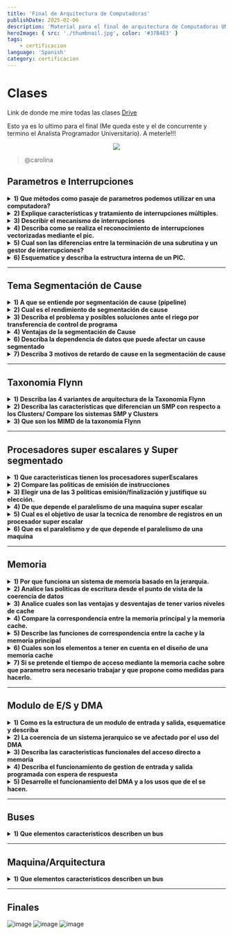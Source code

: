 ```yaml
---
title: 'Final de Arquitectura de Computadoras'
publishDate: 2025-02-06
description: 'Material para el final de arquitectura de Computadoras UNLP'
heroImage: { src: './thumbnail.jpg', color: '#37B4E3' }
tags: 
    - certificacion
language: 'Spanish'
category: certificacion
---
```


# Clases

Link de donde me mire todas las clases [Drive](https://drive.google.com/drive/folders/1xNWfH0CDXUGWf-5Ul0EFcQn47hbeB1sL)

Esto ya es lo ultimo para el final (Me queda este y el de concurrente y termino el Analista Programador Universitario). A meterle!!!

<div align="center">
<img src="https://media3.giphy.com/media/v1.Y2lkPTc5MGI3NjExcjNiaTd1aDU3OW53ejhtaXk5dzM0bGpocHcwM2t1Z29jcndxN3BhNyZlcD12MV9pbnRlcm5hbF9naWZfYnlfaWQmY3Q9Zw/xT1XGVp95GDPgFYmUE/giphy.gif">

</div>

> @carolina

## Parametros e Interrupciones

<details><summary><b>1) Que métodos como pasaje de parametros podemos utilizar en una computadora?</b></summary>

**Via registros:**

Para pasar los parametros se usan los registros del procesador. Su principal limitación son los registros disponibles, es importante documentar cuales son los registros que estamos usando para evitar conflictos

**Via Memoria**

Los parametros se almacenan en un area difinida en la memoria RAM, es util cuando se deben pasar grandes cantidades de datos, pero es dificil de estandarizar. 

**Via PILA/STACK**

Los parametros se colocan en la pila. Es el metodo mas utilizado, no depende ni de la memoria ni de los registros, hay que saber bien como utilizarlo ya que la pila es usada tanto por el sistema como por los programas del usuario.

> Tambien puede tocar la siguiente pregunta: **Explique los métodos de pasaje de argumentos a procedimientos o funciones.**

</details>


<details><summary><b>2) Explique características y tratamiento de interrupciones múltiples.</b></summary>

Las interrupciones multiples es cuando se reciben varias interrupciones al mismo tiempo. Son 3 caracteristicas

**Prioridad de interrupciones:**

Las interrupciones suelen tener una prioridad. Esto permite que el sistema decidir cual interrupcion debe manejar primero en caso de que ocurran multiples interrupciones.

**Mascara de Interrupciones**:

Algunos sistemas permiten desactivar temporalmente interrupciones (GENERALMENTE LAS DE MENOR PRIORIDAD) Utilizando las mascaras de interrupciones, esto ayuda a que las interrupciones de mayor prioridad no sean interrumpidad con las de mayor prioridad.

Gerarquia de interrupciones: Enmascarables y no Enmascarables, Enmascarables pueden ser ignoradas (de baja prioridad) y las no Enmascarables no se pueden ignorar y son de alta prioridad

**Nivel de anidación:**

El sistema debe ser capa de manejar nivel de anidación. Si esta atendiendo una interrupcion y ocurre otra de mayor prioridad la interrupcion actual se suspende temporalmente, el sistema atiende la nueva interrupcion y al finalizar regresan para continuar con la interrupcion inicial.

- Tratamiento: Se puede atender una interrupcion e inhabilitar a las demas con el uso de mascaras de interrupciones, de esta manera las interrupciones se maneja de forma secuencial. (Esto no me quedo claro 😕)
- Tambien Es posible asignar prioridades a las interrupciones. Dependiendo del nivel de prioridad el sistema debe respetar su atención.
- Si se esta manejado una interrupcion de menor prioridad y llega una de mayor prioridad se debe atender primero la de mayor prioridad. Una vez finalizada el procesador retoma la atención de la interrupcion previa.

</details>


<details><summary><b>3) Describir el mecanismo de interrupciones</b></summary>


- 1) **Generar la interrupción**: Un disposito del sistema detecta un evento que requiere atención, por lo que se genera una señal de interrupción.
- 2) **Interrupcion del procesador**: Cuando se genera una interrupción, el procesador suspende temporalmente su ejecución
- 3) **Guardado de contexto**: Antes de manejar la interrupción el procesador guarda el estado actual del programa en ejecución, el contador de programa, registros y otros datos relevantes.
- 4) **Rutina de manejo de interrupciones**: El controlador de interrupciones (PIC) determina cual es la interrupción y proporciona un puntero al procesador para buscar en la tabla de vectores la dirección en donde se encuentra la rutina de la interrupción.
- 5) **Ejecución de la rutina de manejo**: El procesador comienza a ejecutar la rutina de manejo de interrupcion que corresponde, una vez finalizada la rutina el control es devuelto al punto del programa en donde se detuvo inicialmente.
- 6) **Restauración del estado/contexto**: Despues de que se maneja la interrupción el procesador restaura el estado previo/guardado (Los registros y la dirección del programa (PC)), permitiendo que el programa restaure su estado original/inicial antes de que ocurra la interrupción.
- 7) **Continuación de la ejecución**: Con el contexto restaurado, el programa original continuo su ejecución en el punto en donde se interrumpio

</details>

<details><summary><b>4) Describa como se realiza el reconocimiento de interrupciones vectorizadas mediante el pic.</b></summary>

- Se genera una interrupción de un dispositivo externo o una señal de sofware, el pic recibe esa interrupción y la clasifica segun la prioridad que tenga, le avisa al procesador/CPU que hay una interrupción que tiene que se atendida, por la linea (IntR).
- La CPU al finalizar la instrucción actual, responde al PIC que acepta la interrupción por la linea (INTA), Solicitando el puntero para acceder a la tabla de vectores. 
- El PIC le manda al puntero que corresponde a esa interrupción y la CPU lo usa para acceder a la tabla de interrupciones que tiene la dirección donde se encuentra la rutina de servicio de esa interrupción.
- La CPU guarda su contexto actual (Contador de programa, registros, etc). Ejecuta la rutina del manejo de la interrupción y una vez finalizada, se le manda un señal al PIC de fin de interrupción (EOI) el PIC actualiza sus registros y puede anteder otras interrupciones.
- La CPU restaura el contexto previo que tenia antes de anteder a la interrupcion y continua la ejecución

</details>


<details><summary><b>5) Cual son las diferencias entre la terminación de una subrutina y un gestor de interrupciones?</b></summary>

1) **Formas de finalización**
- **Subritina**: finalizan con la instrucción de retorno RET
- **Gestor de interrupciones**: Finaliza con la instrucción IRET

2) **Contexto de finalización:**
- **Subrutina**: El contexto (Dirección de retorno, en algunos casos registros). Es gestionado por el programador y almacenado en la pila antes de la llamada a la subrutina. Al finalizar Se restaura manualmente desde la pila para volver al programa principal.
- **Gestión de interrupciones:** El contexto completo del programa interrumpido (contador del programa, registros, etc) es automaticamente guardado y restaurado por el hardware al inicio y al final del gestor de interrupciones respectivamente.

3) **Continuación del flujo de la interrupción:**
- **Subrutina**: Al retornar el programa principal continua su ejecución en la linea posterior a la instrucción de llamada.
- **El gestor de interrupciones**: Una vez restaurado el contexto, la CPU reanuda automaticamente la ejecución del programa interrumpido desde el punto exacto en donde ocurrio la interrupción.

</details>



<details><summary><b>6) Esquematice y describa la estructura interna de un PIC.</b></summary>

<div style="width: 50%;" align="center">

![image](https://github.com/user-attachments/assets/3dadd7b0-cbb4-485b-ba64-dff871d13c32)
</div>
Estructura interna del PIC: El pic esta compuesto por un conjunto de registros.

- EOI: Fin de interrupción
- IMR: Mascara de interrupciones, Permite habilitar o deshabilitar ciertas interrupciones
- IRR: Petición de interrupción, identifica que interrupción tiene una solicitud de petición para ser antendida.
- ISR: Interrupción de servicio, indica cual es la interrupción que esta siendo atendida.
- INT0..INT7: Registros relacionados con el vector de interrupciones

</details>

---

## Tema Segmentación de Cause


<details><summary><b>1) A que se entiende por segmentación de cause (pipeline)</b></summary>

Es la forma de organizar el hardware de la CPU para realizar mas de una operacion al mismo tiempo. Divide el proceso de ejecución de las instrucciones en etapas, permitiendo que se ejecuten de manera simultanea.

![segmentación](https://www.researchgate.net/profile/Leandro-Zambrano/publication/347483834/figure/fig5/AS:970292671291393@1608347208263/Comportamiento-en-el-tiempo-del-patron-segmentacion-de-cauce.ppm)

</details>


<details><summary><b>2) Cual es el rendimiento de segmentación de cause</b></summary>

El rendimiento es la mejora de eficiencia del procesador al ejecutar varias interrupciones al mismo tiempo, dividiendo el proceso en varias etapas. Cada etapa trabaja en una parte diferente de una instrucción, lo que permite que varias instrucción se ejecuten de manera concurrente. Esto reduce el nro de ciclos de reloj necesarios para ejecutar instrucciones y aumentar el rendimiento.


Sin enbargo existen riesgos como la dependencia de datos o saltos condicionales que pueden interrumpir el flujo y reducir la eficiencia. El rendimiento mejora cuando el procesador maneja bien estos riesgos, pudiendo manejar mas interrupciones en menos tiempo.

> Se podria consultar

</details>


<details><summary><b>3) Describa el problema y posibles soluciones ante el riego por transferencia de control de programa</b></summary>

**Problema**: Los riesgos por transferencia de control ocurren cuando el flujo del programa se ve alterado por las instrucciones de salto (Condicionales o incondicionales). Esto genera insertidumbre sobre que instrucción se tiene que seguir. Si ya se cargaron instrucciones incorrectas, debe descartarse lo que causa desperdicios de ciclos y penalización de rendimiento, **Posibles soluciones:**

### **Tecnicas de Software**

**Salto retardado:** En la tecnica del salto retardado, el compilador reorganiza las instrucciones para que siempre alla algo que ejecutar despues del salto. Si no es posible agrega la instrucción NOP

### **Tecnicas de hardware**

**Detención del cause:** Cuando se encuentra una interrupción de salto el procesador detiene temporalmente la ejecución hasta que se resuelva si se toma o no el salto. Esto evita que se ejecuten instrucciones incorrectas pero genera un retraso en el flujo de instrucciones

**Adelantar la resolución de los saltos a la etapa de codificación**. En la etapa de codificación se identifica si la instrucción corresponde a un salto, la condición del salto se evalua mediante un restador y la dirección de destino de salto se calcula usando un sumador. Esto se debe a la toma de desiciones sobre el flujo de ejecución.

**Predicción de salto:** El procesador intenta predecir si el salto sera tomado o no, para seguir ejecutando instrucciones mientras se confirma la condición del salto. Hay dos tipos de predicciones, estan las estaticas y las dinamicas
- **Estaticas:** La predicción es fija, por ejemplo siempre se decide si se toman los saltos o no se toman
- **Dinamica:** Se basa en el historial de ejecuciones anteriores de la misma instrucción de salto. Ejemplo: Tabla de historias de salto o buffer de destino (Branch Target Buffer)

</details>

<details><summary><b>4) Ventajas de la segmentación de Cause</b></summary>

- 1) **Mejora el rendimiento:** La ejecución en paralelo acelera la velocidad de la ejecución de las instrucciones.
- 2) **Aprovechamiento de recurso:** mientras una unidad de ejecución realiza una operación, las etapas anteriores y posteriores pueden estar ocupadas con otras instrucciones, permitiendo un uso mas completo de las unidades funcionales.
- 3) **Mayor paralelismo:** Como varias instrucciones se ejecutan al mismo tiempo, la segmentación de Causa aumenta el nivel de paralelismo a nivel de instrucciones en el procesador.
- 4) **Reducción del ciclo de reloj por instrucción:** Reduce el tiempo necesario para ejecutar una instrucción completa al dividirla en etapas mas pequeñas.
- 5) **Mejora de la predicción de salto:** Tecnica que usa el procesador para anticipar si una instrucción de salto condicional se va a tomar o no, antes de que se evalue dicha condición. Esto ayuda a que el procesador siga trabajando sin detenerse mientras espera esa respuesta, evitante retrasos en el flujo de ejecución del programa.

</details>


<details><summary><b>6) Describa la dependencia de datos que puede afectar un cause segmentado</b></summary>

1) **RAW:** Una instrucción necesita leer que aun no ha sido escrita por una instrucción.
2) **WAW:** Dos instrucciones intantan escribir en el mismo lugar, pero deben hacerlo en orden distintos.
3) **WAR:** Una instrucción quiere escribir en un dato que otra esta leyendo.

</details>


<details><summary><b>7) Describa 3 motivos de retardo de cause en la segmentación de cause</b></summary>

- 1) **Dependencia de datos:** Cuando una instrucción depende del resultado de la instrucción anterior que todavia no ha completado su etapa de ejecución. Tipos: RAW, WAW, WAR 
- 2) **Dependencias Estructurales:** Cuando dos o mas instrucciones compiten por el mismo recurso en una etapa especifica del cause.
- 3) **Dependencia de Control (Saltos):** Ocurre cuando hay instrucciones de salto y el procesador no sabe que instrucción ejecutar hasta que no termina de evaluar la condición de salto. Esto podria insterrumpir el flujo del cause porque el procesador debe esperar el resultado de la condición para poder seguir.

7.2) ¿Que retardo produce cada una?

> NO SABEMOS QUE RETARDO EN CUANTO A TIMPO | SIN CONTESTAR

</details>




---

## Taxonomia Flynn



<details><summary><b>1) Describa las 4 variantes de arquitectura de la Taxonomia Flynn</b></summary>

![TaxonomiaFlynn](https://www.filosofias.es/wiki/lib/exe/fetch.php/a2/2/flynns-taxonomy-of-computer-architectures.png)

Las 4 principales variantes de taxonomia flynn son:

- 1) **SISD** (Single Instruction Single Data): Una sola unidad de procesamiento que ejecuta una secuencia de instrucciones, opera sobre un unico conjunto de datos en cada ciclo de reloj
- 2) **SIMD** (Single Instruction Multiple Data) Una unica instrucción se aplica simultaneamente a multiples conjuntos de datos. Esto permite que varias unidades de procesamiento ejecutan la misma operación en paralelo sobre diferentes datos al mismo tiempo.
- 3) **MISD** (Multiple Instruction Single Data): Multiples secuencias de instrucciones se ejecutan en paralelo en un solo conjunto de datos.
- 4) **MIMD** (Multiple Instruction Multiple Data): Multiples unidades de procesamientos que ejecutan diferentes instrucciones sobre diferentes conjuntos de datos al mismo tiempo.

</details>

<details><summary><b>2) Describa las características que diferencian un SMP con respecto a los Clusters/ Compare los sistemas SMP y Clusters</b></summary>

**Los SMP** se caracterizan por su arquitectura de **memoria compartida**, donde multiples procesadores comparten el mismo espacio de memoria y recursos, esto permite que todos los procesadores accedan a la memoria y a los recursos de manera igualitaria, la comunicación entre los procesadores es directa a traves de la memoria compartida, facilitando el intercambio de datos. **La ventajas** de los SMP es que son mas faciles de configurar, necesitan menos espacio fisico, necesitan menos energia y son plataformas estables y bien establecidas.

![SMP](https://iesbidaju.wordpress.com/wp-content/uploads/2016/05/smp_01.gif)

**Los Cluster** estan compuestos por **nodos independietes** interconectados por una red, cada uno tiene su memoria y recurso, la comunicación se comunica mediante la red lo que puede generar latencia. Los Cluster ofrecen escalabilidad horizontal al permitir añadir mas nodos para aumentar la capacidad de procesamiento.

![Clusters](https://adictosaltrabajo.com/wp-content/uploads/tutorial-data/MySQLCluster/MySQLCluster_img1.png)

</details>

<details><summary><b>3) Que son los MIMD de la taxonomia Flynn</b></summary>

**MIMD:** Multiples unidades de procesamientos que ejecutan diferentes instrucciones sobre diferentes conjuntos de datos al mismo tiempo. FIN

</details>

---

## Procesadores super escalares y Super segmentado

<details><summary><b>1) Que caracteristicas tienen los procesadores superEscalares</b></summary>

- **1. Captación simultánea de múltiples instrucciones**: Se buscan varias instrucciones al mismo tiempo para mejorar el rendimiento mediante el paralelismo. 
- **2. Gestión de dependencias de datos:** Se usan técnicas como el renombre de registros para evitar conflictos entre instrucciones que dependen de resultados previos. 
- **3. Ejecución paralela de múltiples instrucciones:** Se inician múltiples instrucciones a la vez, usando diferentes unidades funcionales para ejecutarlas simultáneamente.
- **4. Recursos adecuados para ejecución en paralelo:** Tienen múltiples unidades de ejecución, para manejar múltiples instrucciones en paralelo. 
- **5. Entrega de resultados en orden:** Aunque las instrucciones se ejecutan fuera de orden, los resultados se entregan en el orden correcto para mantener la coherencia del programa.

</details>


<details><summary><b>2) Compare las politicas de emisión de instrucciones</b></summary>

Políticas:

- **1. Emisión y finalización en orden**: Las instrucciones se emiten y ejecutan en el mismo orden en que aparecen en el programa. Si una instrucción no puede ejecutarse porque espera un operando, el procesador se detiene hasta que pueda continuar. 
- **2. Emisión en orden y finalización desordenado:** Las instrucciones se emiten en el mismo orden en que aparecen en el programa, pero pueden ejecutarse en cualquier orden si no tienen dependencias entre sí. Si una instrucción no puede ejecutarse aún, el procesador busca otras instrucciones posteriores que sí puedan ejecutarse antes, optimizando el uso de los recursos.
- **3. Emisión y Ejecución desordenada:** El procesador puede emitir y ejecutar instrucciones en cualquier orden, garantizando que el resultado final sea el mismo que en una ejecución secuencial. Para evitar los problemas de dependencias, se usa la técnica de renombre de registros que evitar los conflictos con los registros intermedios.

</details>

<details><summary><b>3) Elegir una de las 3 politicas emisión/finalización y justifique su elección.</b></summary>

ACA ELEGI UNA DE LAS 3 QUE MAS TE CONVENGA Y JUSTIFICALA (CHAT GPT :v )

</details>

<details><summary><b>4) De que depende el paralelismo de una maquina super escalar</b></summary>

- 1. **Dependecia de datos verdadera**: Cuando una instrucción necesita el resultado de una instrucción previa antes de poder ejecutarse.
- 2. **Dependencia relativa del procesamiento**: Se refiere a las restricciones impuestas por el orden en que se deben emitir y ejecutar las instrucciones en un procesador. 
- 3. **Conflicto en los recursos**: Cuando múltiples instrucciones compiten por un mismo recurso al mismo tiempo.
- 4. **Dependencia de salida**: Cuando dos instrucciones intentan escribir en el mismo registro. 
- 5. **Antidependencia**: Cuando una instrucción quiere escribir en un registro que todavía está siendo usada por otra instrucción previa.

</details>

<details><summary><b>5) Cual es el objetivo de usar la tecnica de renombre de registros en un procesador super escalar</b></summary>

Es resolver problemas de dependencia entre instrucciones que intentan usar los mismos registros. Esto permite una ejecucion más eficiente y paralela de instrucciones.
</details>

<details><summary><b>6) Que es el paralelismo y de que depende el paralelismo de una maquina</b></summary>

El paralelismo es la capacidad de un sistema para ejecutar múltiples operaciones al mismo tiempo, en lugar de procesarlas de manera secuencial. 

El paralelismo de una maquina depende: 
- 1. **Numero de instrucciones captadas por ciclo**: Cuantas más instrucciones se puedan decodificar y enviar al procesador en cada ciclo de reloj , mayor va a ser el aprovechamiento del paralelismo a nivel de instrucción. 
- 2. **Número de unidades funcionales**: A mayor número de unidades funcionales logra que más instrucciones se procesen en paralelo, siempre que sean independientes entre sí. 
- 3. **Mecanismo de localización de instrucciones independientes**: El procesador detecta las instrucciones que puedan ejecutarse en paralelo sin violar dependencias de datos o de control. Usando técnicas como el renombre de registros, predicción de saltos y la ejecución fuera de orden.

</details>

---

## Memoria

<details><summary><b>1) Por que funciona un sistema de memoria basado en la jerarquia.</b></summary>

Funciona gracias al principio de localidad de referencia basado en 2 tipos de acceso a memoria:

- **Localidad Temporal**: hace referencia a que los elementos de memoria que fueron recientemente referenciados (como datos e instrucciones) se vuelvan a referenciar en el futuro cercano. 
- **Localidad Espacial**: hace referencia a que si un elemento de memoria fue referenciado, es probable que otros elementos cuyas direcciones están cercanas también sean referenciados.


</details>

<details><summary><b>2) Analice las politicas de escritura desde el punto de vista de la coerencia de datos</b></summary>

### Acierto

- **Escritura inmediata (write-through)**: Cada escritura en caché se refleja inmediatamente en la memoria principal, por lo que se mantiene la coherencia de datos en todo momento, suele combinarse con la técnica **no-write-allocate.**
- **Postescritura (write-back)**: Las actualizaciones se hacen en la cache y se marca un bit de “actualizar o sucio”. Cuando el bloque se saca de la cache se chequea ese bit si está activo, se escribe ese bloque en la memoria principal. Esto puede producir que la memoria principal tenga informacion errónea durante un tiempo. Suele combinarse con la técnica **write-allocate.**

### Fallo

- **Write Allocate**: la informacion se lleva de memoria principal a la cache y se sobrescribe sobre ella , por lo que se puede alterar la coherencia de datos hasta que haya un remplazo de memoria principal.
- **No write Allocate**: El bloque no se lleva a la memoria cache ,se escribe directamente en memoria principal.


</details>

<details><summary><b>3) Analice cuales son las ventajas y desventajas de tener varios niveles de cache</b></summary>

Tener varios niveles de caché (L1, L2, L3) mejora el rendimiento al reducir la latencia y aprovechar la localidad temporal y espacial, optimizando el acceso. Además, permite un balance entre capacidad y velocidad. Sin embargo, aumenta la complejidad del diseño, incrementa los costos y el consumo de energía, y requiere mecanismos de coherencia entre niveles que pueden afectar el rendimiento.

</details>

<details><summary><b>4) Compare la correspondencia entre la memoria principal y la memoria cache.</b></summary>

- **1. DIRECTA**: cada bloque de la memoria principal se mapea a una única línea en la caché. la dirección de memoria se divide en 3 campos para determinar en qué línea de caché se almacena el bloque de datos correspondiente.
- **2. ASOCIATIVA**: cada bloque de memoria principal puede cargarse en cualquier línea de la cache. La lógica del control de la cache interpreta una dirección de memoria como una etiqueta y un campo de palabras.
- **3. ASOCIATIVA POR CONJUNTO**: la cache se divide en v conjuntos, cada uno con k líneas. La lógica de control de la cache interpreta una dirección de memoria como 3 campos: etiqueta, conjunto y palabra.

</details>


<details><summary><b>5) Describe las funciones de correspondencia entre la cache y la memoria principal</b></summary>

- **DIRECTA**: cada bloque de la memoria principal se mapea a una única línea en la caché.
- **ASOCIATIVA**: cada bloque de memoria principal puede cargarse en cualquier línea de la cache.
- **ASOCIATIVA POR CONJUNTO**: Un bloque puede almacenarse en un conjunto restringido de la cache.
</details>

<details><summary><b>6) Cuales son los elementos a tener en cuenta en el diseño de una memoria cache</b></summary>

### 1.El tamaño de la cache

No se puede determinar un tamaño fijo optimo, pero a mayor tamaño se necesitas más circuitos para su gestión, las caches más grandes suelen ser un poco más lentas y su tamaño está limitado por el espacio disponible en el chip y las tarjetas.

### 2.Funcion de correspondencia

Define cómo se asignan los bloques de memoria en la caché.
- **DIRECTA**: cada bloque puede ir solo a una línea especifica.
- **ASOCIATIVA**: cualquier bloque puede ir a cualquier línea.
- **ASOCIATIVA POR CONJUNTO**: los bloques se asignas a un conjunto de líneas específicas.

### 3.Algoritmo de sustitución

Decide qué bloque se reemplaza cuando la caché está llena.

- **LRU**: se remplaza el bloque menos usado recientemente.
- **LFU**: se remplaza el bloque menos accedido.
- **FIFO**: se remplaza el bloque más antiguo.
- **ALEATORIA**: Se reemplaza un bloque al azar.

### 4.Politica de escritura

Cuando se debe reemplazar un bloque de la caché, si se ha realizado algún cambio en una línea de caché, es necesario escribir esos datos modificados en la memoria principal antes de hacer el reemplazo.

- **Escritura inmediata**: Cada escritura en caché se refleja inmediatamente en la memoria principal.
- **Postescritura**: Las actualizaciones se hacen en la cache y luego se sobrescriben en la memoria principal cuando el bloque se remplaza.

### 5.Tamaño de línea: Define cuántas palabras o bytes conforman un bloque en la caché.

A Líneas más grandes se reducen la cantidad de accesos a la memoria principal, pero pueden generar desperdicio de almacenamiento si los datos no se utilizan completamente.

### 6.Numero de caches

El diseño de caché en un sistema de cómputo puede abordarse desde dos perspectivas:'

**1.Número de niveles de caché (caché multinivel vs. caché de un solo nivel)**

- **Caché de un solo nivel** (L1 única):Es la primera y única caché entre el procesador y la memoria principal. Su acceso es rápido, pero si la información no está en caché, se debe ir directamente a la RAM, aumentando la latencia.
- **Caché multinivel** (L1, L2, L3): Divide la caché en varios niveles, cada uno con diferentes tamaños y velocidades.
    - **L1**: Más rápida pero pequeña (cercana al procesador).
    - **L2**: Más grande que L1, pero más lenta.
    - **L3**: Mayor capacidad, compartida entre núcleos del procesador en muchos casos.
Reduce la cantidad de accesos a la memoria RAM, mejorando el rendimiento.

**2.Organización de la caché (unificada vs. separada):**

- **Caché unificada**: Almacena tanto instrucciones como datos en una única caché.
- **Cache separada**: Se divide en caché de instrucciones y caché de datos. Evita conflictos cuando el procesador necesita acceder a instrucciones y datos simultáneamente. Mejora el rendimiento en procesadores con segmentación de instrucciones.

</details>

<details><summary><b>7) Si se pretende el tiempo de acceso mediante la memoria cache sobre que parametro sera necesario trabajar y que propone como medidas para hacerlo.</b></summary>

Para mejorar el tiempo de acceso medio en la memoria caché, es necesario optimizar los siguientes parámetros: 

- **1.Tamaño de la caché**: Aumentarlo puede reducir fallos, pero si es demasiado grande, puede volverse más lenta. Se debe encontrar un equilibrio. 
- **2.Función de correspondencia**: Usar asociatividad por conjuntos en lugar de mapeo directo reduce colisiones y mejora la tasa de aciertos.
- **3.Tamaño de bloque**: Un tamaño adecuado minimiza reemplazos innecesarios y mejora la localidad espacial. 
- **4.Algoritmo de reemplazo**: LRU (menos recientemente usado) es eficiente, pero puede ser costoso en hardware. Alternativas como FIFO o reemplazo aleatorio pueden simplificar la implementación.
- **5.Política de escritura**: Write-back en lugar de write-through reduce accesos innecesarios a la memoria principal. 
- **6.Cachés multinivel**: Usar una caché L2 o L3 de mayor tamaño y menor velocidad que L1 ayuda a reducir la frecuencia de accesos a la RAM. 
- **7.Separación de instrucciones y datos**: Evita competencia por el acceso y mejora el rendimiento en arquitecturas segmentadas.

</details>

---

## Modulo de E/S y DMA

<details><summary><b>1) Como es la estructura de un modulo de entrada y salida, esquematice y describa</b></summary>

![image](https://github.com/user-attachments/assets/4956384b-96e2-4221-bf30-86fde8cae56e)

- **Conexión del sistema**: el módulo de E/S se conecta con el resto del computador a través de las líneas del bus del sistema (datos, dirección, control).
- Registro de Datos y estados:
    - **Registro de datos**: almacena temporalmente los datos que entran o salen de los dispositivos.
    - **Registro de estado**: indica el estado actual del dispositivo ( listo, ocupado, error). Puede funcionar también como registro de control para recibir instrucciones del procesador.
- **Interacción con CPU:** La CPU utiliza las líneas de control para enviar ordenes al módulo E/S por ejemplo leer datos o escribir en un dispositivo.
- **Reconocimiento de direcciones**: el módulo reconoce una dirección única para identificar que dispositivo controla. Si controla varios tiene un conjunto único de direcciones.
- **Interfaz específica para dispositivos:** Contiene la lógica necesaria para comunicarse directamente con cada uno de los dispositivos conectados.


</details>


<details><summary><b>2) La coerencia de un sistema jerarquico se ve afectado por el uso del DMA</b></summary>

Puede verse afectado, ya que si se realizan operaciones sobre un dato, este se actualiza en cache y si no se vacía la memoria antes de que un dispositivo intente accederlo, se podría estar usando un valor erróneo y viceversa.
</details>


<details><summary><b>3) Describa las caracteristicas funcionales del acceso directo a memoria</b></summary>

El Acceso Directo a Memoria permite que un dispositivo periférico acceda a memoria principal (RAM) directamente sin la intervención de la CPU. El DMA acelera la transferencia de datos entre la memoria y los dispositivos periféricos, lo que libera recursos de la CPU para otras tareas. Las características funcionales del DMA incluyen varias etapas de transferencia:

**Solicitud**

La primera etapa implica que un dispositivo periférico envíe una solicitud de acceso a la memoria al controlador DMA. Esta solicitud incluye información sobre la dirección de memoria de origen y destino, la cantidad de datos a transferir y el sentido de la transferencia.
Selección del Canal DMA: Los sistemas informáticos pueden tener múltiples canales, cada uno dedicado a un tipo específico de dispositivo o función. En esta etapa, el sistema debe asignar el canal DMA a la solicitud entrante.

**Configuración**

Una vez seleccionado el canal DMA, se configura para que coincida con los requisitos de la transferencia de datos. Esto incluye la configuración de las direcciones de inicio y finalización en la memoria, el tamaño de la transferencia y otras características relevantes.

**Acceso Directo:**

El controlador DMA se comunica directamente con la memoria principal y el dispositivo periférico para iniciar la transferencia de datos. La CPU no participa en la transferencia en sí, lo que permite que la CPU realice otras tareas mientras se lleva a cabo la transferencia.

**Transferencia de Datos:**

El controlador DMA transfiere datos entre la memoria y el dispositivo periférico utilizando el canal DMA configurado previamente. La transferencia puede ser en una dirección o bidireccional.

**Finalización**

Cuando se completa la transferencia, el controlador DMA notifica al dispositivo periférico y actualiza cualquier estado relevante. La CPU puede ser notificada de la finalización de la transferencia mediante una interrupción o un mecanismo similar.

**Liberación del Canal DMA**

Después de completar la transferencia, el canal DMA se libera para su uso posterior. Esto permite que otros dispositivos o solicitudes utilicen el canal DMA según sea necesario.

</details>

<details><summary><b>4) Describa el funcionamiento de gestion de entrada y salida programada con espera de respuesta</b></summary>

inicia una operación de E/S (como leer o escribir datos en un dispositivo de almacenamiento, por ejemplo), y luego espera a que el dispositivo de E/S termine la operación antes de continuar con su ejecución. En este modelo, el procesador se "bloquea" o "espera" mientras la operación de E/S se lleva a cabo.

**Funcionamiento paso a paso:**

- **Iniciar la operación de E/S**: El procesador envía una solicitud al dispositivo de E/S para realizar una operación específica (por ejemplo, leer un bloque de datos de un disco duro o escribir datos en una impresora).
- **Espera de respuesta**: Una vez que el procesador emite la solicitud de E/S, espera que el dispositivo termine la operación. Durante este tiempo, el procesador no realiza ninguna otra tarea, ya que está esperando que se complete la operación solicitada.
- **Polling**: El procesador revisa periódicamente el estado del dispositivo de E/S para determinar si la operación ha finalizado. Esto es menos eficiente que el uso de interrupciones.
- **Procesamiento de los datos**: Después de que el dispositivo ha terminado la operación, y el procesador ha recibido la respuesta el procesador puede procesar los datos que fueron leídos o verificar que los datos fueron escritos correctamente.

</details>

<details><summary><b>5) Desarrolle el funcionamiento del DMA y a los usos que de el se hacen.</b></summary>

El controlador de DMA recibe el control del sistema cedido por el procesador, para transferir datos a y desde memoria a través del bus del sistema.

Para hacerlo, el DMAC debe utilizarlo sólo cuando el procesador no lo necesita, o forzar al procesador a que suspenda temporalmente su funcionamiento, a esto se lo conoce como robo de ciclo.

Cuando el procesador desea leer o escribir un bloque de datos, envía una orden al módulo de DMA, incluyendo:
- Si se solicita una lectura o una escritura.
- La dirección del dispositivo de E/S en cuestión, indicada a través de las líneas de datos.
- La posición inicial de memoria a partir de donde se lee o se escribe, indicada a través del bus de datos y almacenada por el DMAC en su registro de direcciones.
- El número de palabras a leer o escribir, indicado a través de las líneas de datos y almacenado en el registro de cuenta de datos.

El procesador continúa su trabajo y el DMAC transfiere el bloque completo de datos, palabra a palabra, directamente desde o hacia la memoria. Cuando la transferencia ha terminado, el DMAC envía una señal de interrupción al procesador.


</details>

---

## Buses

<details><summary><b>1) Que elementos caracteristicos describen un bus</b></summary>

**1) Tipos de buses**
- **Dedicado:** El bus esta permanentemente asignado a una función o a un subconjunto especifico de componentes dentro del sistemas.
- **Multiplexado:** Utiliza las mismas lineas de comunicación para diferentes funciones o componentes en diferentes momentos

**2) Metodo de arbitraje**

- **Centralizado:** Un dispositivo o unidad de control se encarga de gestionar el acceso al buss, asignado el tiempo de uso a cada componente
- **Distribuido:** Cada modulo o componente tiene su propia logica para acceder al buss y los modulos colaboran para compartir los recursos

**3) Temporización**
- **Sincronica:** El funcionamiento del bus esta cordinado por un reloj y todos los elementos del bus dependen de este.
- **Asincronica:** Los eventos del buss no dependen de un reloj central sino que son impulsadas por eventos previos y señales de control

**4) Anchura de buss**

La anchura de bus se refiere al nro de lineas que tiene el bus, lo que determina la cantidad de información que puede tranmitirse simultaneamente.

- En el buss de datos, la anchura indica cuantos bits se pueden transferir de manera paralela
- En el bus de direcciones la anchura determina el tamaño de memoria que se puede direccionar.

**5) Tipo de transferencia de datos**

- **Transferencia de escritura:** El bus permite que el maestro envie datos al exclavo
- **Transferencia de lectura:** El esclavo envia datos al maestro.

Algunos buses permiten operaciones combinadas como:

- 1) Lectura-Modificación-Lectura: Una lectura seguida de una escritura en la misma dirección
- 2) Lectura-Despues-Escritura: Una escritura seguida de una lectura en la misma dirección

Ademas, algunos buses permiten transferencias de bloques de datos donde multiples datos se transfieren en un solo ciclo

</details>

---

## Maquina/Arquitectura

<details><summary><b>1) Que elementos caracteristicos describen un bus</b></summary>

1) Que elementos componen una maquina con arquitectura Von Newman descrir funcion de cada componente

***Unidad Central de Procesamiento (CPU):***

Es el componente principal encargado de ejecutar las instrucciones del programa. Se divide en:

- **Unidad de Control (CU)**: Coordina la ejecución de instrucciones, decodificándolas y enviando señales de control a los demás componentes.
- **Unidad Aritmético-Lógica (ALU)**: Realiza operaciones matemáticas y lógicas.
- **Registros**: Pequeñas unidades de almacenamiento dentro de la CPU que guardan datos temporales y direcciones.

**Memoria Principal:**

Almacena datos e instrucciones de los programas en ejecución. Es de acceso aleatorio (RAM), lo que permite una lectura y escritura rápida por parte del procesador.

**Bus de Datos, Dirección y Control:**

Permiten la comunicación entre los componentes de la máquina.
- **Bus de Datos**: Transporta los datos entre la memoria, la CPU y los dispositivos de entrada/salida.
- **Bus de Direcciones**: Indica la ubicación de los datos en la memoria.
- **Bus de Control**: Transporta señales de control que coordinan el funcionamiento de los demás buses y dispositivos.

**Unidad de Entrada/Salida (E/S)**:

Permite la interacción entre la computadora y el usuario o dispositivos externos. Incluye teclados, pantallas, discos duros, impresoras, entre otros.

</details>

---

## Finales

![image](https://github.com/user-attachments/assets/183b4a19-5c0d-46e9-bc9c-083854796011)
![image](https://github.com/user-attachments/assets/9b5cbd08-8209-4cfc-b5d8-b7c07890c391)
![image](https://github.com/user-attachments/assets/60e4083e-cbb4-4af3-b527-a0b863af6c33)